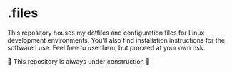 # .files

This repository houses my dotfiles and configuration files for Linux development environments. You'll also find installation instructions for the software I use. Feel free to use them, but proceed at your own risk.

:construction: This repository is always under construction :construction:


